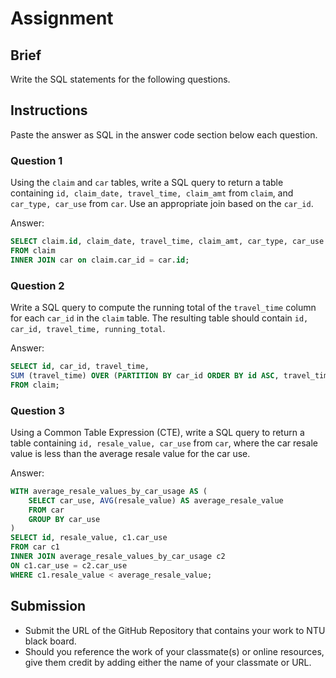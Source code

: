 # Assignment

## Brief

Write the SQL statements for the following questions.

## Instructions

Paste the answer as SQL in the answer code section below each question.

### Question 1

Using the `claim` and `car` tables, write a SQL query to return a table containing `id, claim_date, travel_time, claim_amt` from `claim`, and `car_type, car_use` from `car`. Use an appropriate join based on the `car_id`.

Answer:

```sql
SELECT claim.id, claim_date, travel_time, claim_amt, car_type, car_use
FROM claim
INNER JOIN car on claim.car_id = car.id;
```

### Question 2

Write a SQL query to compute the running total of the `travel_time` column for each `car_id` in the `claim` table. The resulting table should contain `id, car_id, travel_time, running_total`.

Answer:

```sql
SELECT id, car_id, travel_time, 
SUM (travel_time) OVER (PARTITION BY car_id ORDER BY id ASC, travel_time ASC) AS running_total 
FROM claim;
```

### Question 3

Using a Common Table Expression (CTE), write a SQL query to return a table containing `id, resale_value, car_use` from `car`, where the car resale value is less than the average resale value for the car use.

Answer:

```sql
WITH average_resale_values_by_car_usage AS (
    SELECT car_use, AVG(resale_value) AS average_resale_value 
    FROM car
    GROUP BY car_use
) 
SELECT id, resale_value, c1.car_use
FROM car c1
INNER JOIN average_resale_values_by_car_usage c2
ON c1.car_use = c2.car_use
WHERE c1.resale_value < average_resale_value;
```

## Submission

- Submit the URL of the GitHub Repository that contains your work to NTU black board.
- Should you reference the work of your classmate(s) or online resources, give them credit by adding either the name of your classmate or URL.
